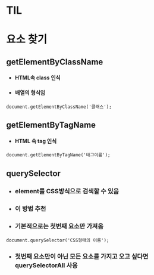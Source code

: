 # TIL

# 요소 찾기

## getElementByClassName

-   #### HTML속 class 인식

-   #### 배열의 형식임

```
document.getElementByClassName('클래스');
```

## getElementByTagName

-   #### HTML 속 tag 인식

```
document.getElementByTagName('태그이름');
```

## querySelector

-   ### element를 CSS방식으로 검색할 수 있음

-   ### 이 방법 추천
-   ### 기본적으로는 첫번째 요소만 가져옴

```
document.querySelector('CSS형태의 이름');
```

-   ### 첫번째 요소만이 아닌 모든 요소를 가지고 오고 싶다면 querySelectorAll 사용
